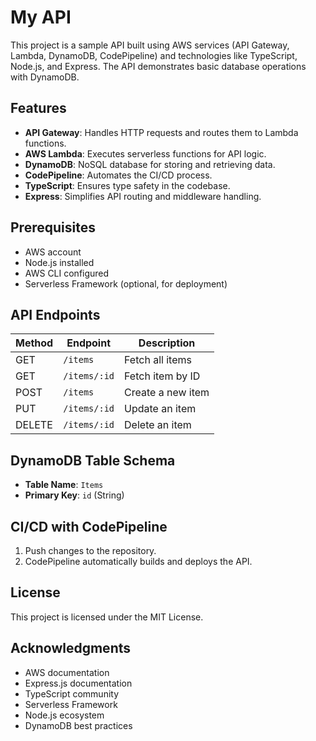 # My API

This project is a sample API built using AWS services (API Gateway, Lambda, DynamoDB, CodePipeline) and technologies like TypeScript, Node.js, and Express. The API demonstrates basic database operations with DynamoDB.

## Features

- **API Gateway**: Handles HTTP requests and routes them to Lambda functions.
- **AWS Lambda**: Executes serverless functions for API logic.
- **DynamoDB**: NoSQL database for storing and retrieving data.
- **CodePipeline**: Automates the CI/CD process.
- **TypeScript**: Ensures type safety in the codebase.
- **Express**: Simplifies API routing and middleware handling.

## Prerequisites

- AWS account
- Node.js installed
- AWS CLI configured
- Serverless Framework (optional, for deployment)

## API Endpoints

| Method | Endpoint       | Description          |
|--------|----------------|----------------------|
| GET    | `/items`       | Fetch all items      |
| GET    | `/items/:id`   | Fetch item by ID     |
| POST   | `/items`       | Create a new item    |
| PUT    | `/items/:id`   | Update an item       |
| DELETE | `/items/:id`   | Delete an item       |

## DynamoDB Table Schema

- **Table Name**: `Items`
- **Primary Key**: `id` (String)

## CI/CD with CodePipeline

1. Push changes to the repository.
2. CodePipeline automatically builds and deploys the API.

## License

This project is licensed under the MIT License.

## Acknowledgments

- AWS documentation
- Express.js documentation
- TypeScript community
- Serverless Framework
- Node.js ecosystem
- DynamoDB best practices
